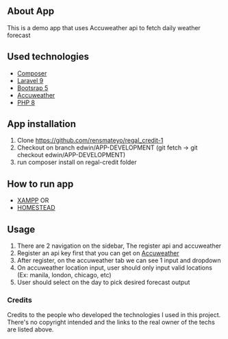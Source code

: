 ## About App

This is a demo app that uses Accuweather api to fetch daily weather forecast

## Used technologies
- [Composer](https://getcomposer.org)
- [Laravel 9](https://laravel.com/docs/9.x/releases)
- [Bootsrap 5](https://getbootstrap.com/)
- [Accuweather](https://developer.accuweather.com/)
- [PHP 8](https://www.php.net/releases/8.0/en.php)

## App installation

1. Clone https://github.com/rensmateyo/regal_credit-1
2. Checkout on branch edwin/APP-DEVELOPMENT (git fetch -> git checkout edwin/APP-DEVELOPMENT)
3. run composer install on regal-credit folder

## How to run app
- [XAMPP](https://www.youtube.com/watch?v=9yLLH1gClTA)
OR
- [HOMESTEAD](https://laravel.com/docs/9.x/homestead)

## Usage
1. There are 2 navigation on the sidebar, The register api and accuweather
2. Register an api key first that you can get on [Accuweather](https://developer.accuweather.com/)
3. After register, on the accuweather tab we can see 1 input and dropdown
4. On accuweather location input, user should only input valid locations (Ex: manila, london, chicago, etc)
5. User should select on the day to pick desired forecast output

### Credits
Credits to the people who developed the technologies I used in this project. 
There's no copyright intended and the links to the real owner of the techs are listed above.